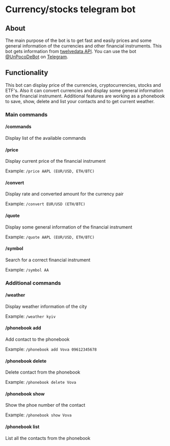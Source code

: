 # Currency/stocks telegram bot
## About
The main purpose of the bot is to get fast and easily prices and some general information of the currencies and other financial instruments.
This bot gets information from [twelvedata API](https://twelvedata.com/docs).
You can use the bot [@UnPocoDeBot](https://web.telegram.org/a/#6167922143) on [Telegram](https://telegram.org).

## Functionality
This bot can display price of the currencies, cryptocurrencies, stocks and ETF's. Also it can convert currencies and display some general information on the financial instrument. 
Additional features are working as a phonebook to save, show, delete and list your contacts and to get current weather.
### Main commands
#### /commands
Display list of the available commands
#### /price
Display current price of the financial instrument

Example: `/price AAPL (EUR/USD, ETH/BTC)`
#### /convert
Display rate and converted amount for the currency pair

Example: `/convert EUR/USD (ETH/BTC)`
#### /quote
Display some general information of the financial instrument

Example: `/quote AAPL (EUR/USD, ETH/BTC)`
#### /symbol
Search for a correct financial instrument

Example: `/symbol AA`
### Additional commands
#### /weather
Display weather information of the city

Example: `/weather kyiv`
#### /phonebook add
Add contact to the phonebook

Example: `/phonebook add Vova 09612345678`
#### /phonebook delete
Delete contact from the phonebook

Example: `/phonebook delete Vova`
#### /phonebook show 
Show the phoe number of the contact

Example: `/phonebook show Vova`
#### /phonebook list
List all the contacts from the phonebook
